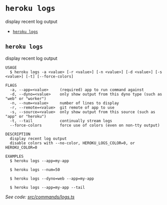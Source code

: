 `heroku logs`
=============

display recent log output

* [`heroku logs`](#heroku-logs)

## `heroku logs`

display recent log output

```
USAGE
  $ heroku logs -a <value> [-r <value>] [-n <value>] [-d <value>] [-s <value>] [-t] [--force-colors]

FLAGS
  -a, --app=<value>     (required) app to run command against
  -d, --dyno=<value>    only show output from this dyno type (such as "web" or "worker")
  -n, --num=<value>     number of lines to display
  -r, --remote=<value>  git remote of app to use
  -s, --source=<value>  only show output from this source (such as "app" or "heroku")
  -t, --tail            continually stream logs
  --force-colors        force use of colors (even on non-tty output)

DESCRIPTION
  display recent log output
  disable colors with --no-color, HEROKU_LOGS_COLOR=0, or HEROKU_COLOR=0

EXAMPLES
  $ heroku logs --app=my-app

  $ heroku logs --num=50

  $ heroku logs --dyno=web --app=my-app

  $ heroku logs --app=my-app --tail
```

_See code: [src/commands/logs.ts](https://github.com/heroku/cli/blob/v8.11.5-beta.5/src/commands/logs.ts)_
